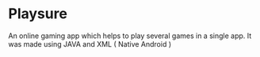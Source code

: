 # Playsure
An online gaming app which helps to play several games in a single app. It was made using JAVA and XML ( Native Android )
